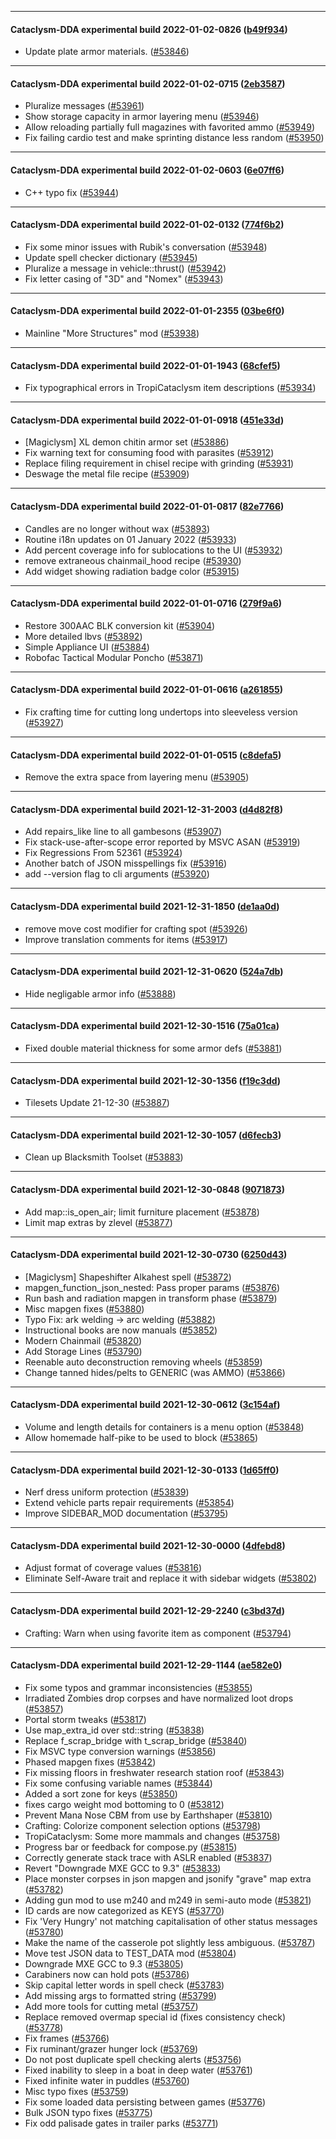 
---

#### Cataclysm-DDA experimental build 2022-01-02-0826 ([b49f934](https://github.com/CleverRaven/Cataclysm-DDA/releases/tag/cdda-experimental-2022-01-02-0826))

* Update plate armor materials. ([#53846](https://github.com/CleverRaven/Cataclysm-DDA/pull/53846))

---

#### Cataclysm-DDA experimental build 2022-01-02-0715 ([2eb3587](https://github.com/CleverRaven/Cataclysm-DDA/releases/tag/cdda-experimental-2022-01-02-0715))

* Pluralize messages ([#53961](https://github.com/CleverRaven/Cataclysm-DDA/pull/53961))
* Show storage capacity in armor layering menu ([#53946](https://github.com/CleverRaven/Cataclysm-DDA/pull/53946))
* Allow reloading partially full magazines with favorited ammo ([#53949](https://github.com/CleverRaven/Cataclysm-DDA/pull/53949))
* Fix failing cardio test and make sprinting distance less random ([#53950](https://github.com/CleverRaven/Cataclysm-DDA/pull/53950))

---

#### Cataclysm-DDA experimental build 2022-01-02-0603 ([6e07ff6](https://github.com/CleverRaven/Cataclysm-DDA/releases/tag/cdda-experimental-2022-01-02-0603))

* C++ typo fix ([#53944](https://github.com/CleverRaven/Cataclysm-DDA/pull/53944))

---

#### Cataclysm-DDA experimental build 2022-01-02-0132 ([774f6b2](https://github.com/CleverRaven/Cataclysm-DDA/releases/tag/cdda-experimental-2022-01-02-0132))

* Fix some minor issues with Rubik's conversation ([#53948](https://github.com/CleverRaven/Cataclysm-DDA/pull/53948))
* Update spell checker dictionary ([#53945](https://github.com/CleverRaven/Cataclysm-DDA/pull/53945))
* Pluralize a message in vehicle::thrust() ([#53942](https://github.com/CleverRaven/Cataclysm-DDA/pull/53942))
* Fix letter casing of "3D" and "Nomex" ([#53943](https://github.com/CleverRaven/Cataclysm-DDA/pull/53943))

---

#### Cataclysm-DDA experimental build 2022-01-01-2355 ([03be6f0](https://github.com/CleverRaven/Cataclysm-DDA/releases/tag/cdda-experimental-2022-01-01-2355))

* Mainline "More Structures" mod ([#53938](https://github.com/CleverRaven/Cataclysm-DDA/pull/53938))

---

#### Cataclysm-DDA experimental build 2022-01-01-1943 ([68cfef5](https://github.com/CleverRaven/Cataclysm-DDA/releases/tag/cdda-experimental-2022-01-01-1943))

* Fix typographical errors in TropiCataclysm item descriptions ([#53934](https://github.com/CleverRaven/Cataclysm-DDA/pull/53934))

---

#### Cataclysm-DDA experimental build 2022-01-01-0918 ([451e33d](https://github.com/CleverRaven/Cataclysm-DDA/releases/tag/cdda-experimental-2022-01-01-0918))

* [Magiclysm] XL demon chitin armor set ([#53886](https://github.com/CleverRaven/Cataclysm-DDA/pull/53886))
* Fix warning text for consuming food with parasites ([#53912](https://github.com/CleverRaven/Cataclysm-DDA/pull/53912))
* Replace filing requirement in chisel recipe with grinding ([#53931](https://github.com/CleverRaven/Cataclysm-DDA/pull/53931))
* Deswage the metal file recipe ([#53909](https://github.com/CleverRaven/Cataclysm-DDA/pull/53909))

---

#### Cataclysm-DDA experimental build 2022-01-01-0817 ([82e7766](https://github.com/CleverRaven/Cataclysm-DDA/releases/tag/cdda-experimental-2022-01-01-0817))

* Candles are no longer without wax ([#53893](https://github.com/CleverRaven/Cataclysm-DDA/pull/53893))
* Routine i18n updates on 01 January 2022 ([#53933](https://github.com/CleverRaven/Cataclysm-DDA/pull/53933))
* Add percent coverage info for sublocations to the UI ([#53932](https://github.com/CleverRaven/Cataclysm-DDA/pull/53932))
* remove extraneous chainmail_hood recipe ([#53930](https://github.com/CleverRaven/Cataclysm-DDA/pull/53930))
* Add widget showing radiation badge color ([#53915](https://github.com/CleverRaven/Cataclysm-DDA/pull/53915))

---

#### Cataclysm-DDA experimental build 2022-01-01-0716 ([279f9a6](https://github.com/CleverRaven/Cataclysm-DDA/releases/tag/cdda-experimental-2022-01-01-0716))

* Restore 300AAC BLK conversion kit ([#53904](https://github.com/CleverRaven/Cataclysm-DDA/pull/53904))
* More detailed lbvs ([#53892](https://github.com/CleverRaven/Cataclysm-DDA/pull/53892))
* Simple Appliance UI ([#53884](https://github.com/CleverRaven/Cataclysm-DDA/pull/53884))
* Robofac Tactical Modular Poncho ([#53871](https://github.com/CleverRaven/Cataclysm-DDA/pull/53871))

---

#### Cataclysm-DDA experimental build 2022-01-01-0616 ([a261855](https://github.com/CleverRaven/Cataclysm-DDA/releases/tag/cdda-experimental-2022-01-01-0616))

* Fix crafting time for cutting long undertops into sleeveless version ([#53927](https://github.com/CleverRaven/Cataclysm-DDA/pull/53927))

---

#### Cataclysm-DDA experimental build 2022-01-01-0515 ([c8defa5](https://github.com/CleverRaven/Cataclysm-DDA/releases/tag/cdda-experimental-2022-01-01-0515))

* Remove the extra space from layering menu ([#53905](https://github.com/CleverRaven/Cataclysm-DDA/pull/53905))

---

#### Cataclysm-DDA experimental build 2021-12-31-2003 ([d4d82f8](https://github.com/CleverRaven/Cataclysm-DDA/releases/tag/cdda-experimental-2021-12-31-2003))

* Add repairs_like line to all gambesons ([#53907](https://github.com/CleverRaven/Cataclysm-DDA/pull/53907))
* Fix stack-use-after-scope error reported by MSVC ASAN ([#53919](https://github.com/CleverRaven/Cataclysm-DDA/pull/53919))
* Fix Regressions From 52361 ([#53924](https://github.com/CleverRaven/Cataclysm-DDA/pull/53924))
* Another batch of JSON misspellings fix ([#53916](https://github.com/CleverRaven/Cataclysm-DDA/pull/53916))
* add --version flag to cli arguments ([#53920](https://github.com/CleverRaven/Cataclysm-DDA/pull/53920))

---

#### Cataclysm-DDA experimental build 2021-12-31-1850 ([de1aa0d](https://github.com/CleverRaven/Cataclysm-DDA/releases/tag/cdda-experimental-2021-12-31-1850))

* remove move cost modifier for crafting spot ([#53926](https://github.com/CleverRaven/Cataclysm-DDA/pull/53926))
* Improve translation comments for items ([#53917](https://github.com/CleverRaven/Cataclysm-DDA/pull/53917))

---

#### Cataclysm-DDA experimental build 2021-12-31-0620 ([524a7db](https://github.com/CleverRaven/Cataclysm-DDA/releases/tag/cdda-experimental-2021-12-31-0620))

* Hide negligable armor info ([#53888](https://github.com/CleverRaven/Cataclysm-DDA/pull/53888))

---

#### Cataclysm-DDA experimental build 2021-12-30-1516 ([75a01ca](https://github.com/CleverRaven/Cataclysm-DDA/releases/tag/cdda-experimental-2021-12-30-1516))

* Fixed double material thickness for some armor defs ([#53881](https://github.com/CleverRaven/Cataclysm-DDA/pull/53881))

---

#### Cataclysm-DDA experimental build 2021-12-30-1356 ([f19c3dd](https://github.com/CleverRaven/Cataclysm-DDA/releases/tag/cdda-experimental-2021-12-30-1356))

* Tilesets Update 21-12-30 ([#53887](https://github.com/CleverRaven/Cataclysm-DDA/pull/53887))

---

#### Cataclysm-DDA experimental build 2021-12-30-1057 ([d6fecb3](https://github.com/CleverRaven/Cataclysm-DDA/releases/tag/cdda-experimental-2021-12-30-1057))

* Clean up Blacksmith Toolset ([#53883](https://github.com/CleverRaven/Cataclysm-DDA/pull/53883))

---

#### Cataclysm-DDA experimental build 2021-12-30-0848 ([9071873](https://github.com/CleverRaven/Cataclysm-DDA/releases/tag/cdda-experimental-2021-12-30-0848))

* Add map::is_open_air; limit furniture placement ([#53878](https://github.com/CleverRaven/Cataclysm-DDA/pull/53878))
* Limit map extras by zlevel ([#53877](https://github.com/CleverRaven/Cataclysm-DDA/pull/53877))

---

#### Cataclysm-DDA experimental build 2021-12-30-0730 ([6250d43](https://github.com/CleverRaven/Cataclysm-DDA/releases/tag/cdda-experimental-2021-12-30-0730))

* [Magiclysm] Shapeshifter Alkahest spell ([#53872](https://github.com/CleverRaven/Cataclysm-DDA/pull/53872))
* mapgen_function_json_nested: Pass proper params ([#53876](https://github.com/CleverRaven/Cataclysm-DDA/pull/53876))
* Run bash and radiation mapgen in transform phase ([#53879](https://github.com/CleverRaven/Cataclysm-DDA/pull/53879))
* Misc mapgen fixes ([#53880](https://github.com/CleverRaven/Cataclysm-DDA/pull/53880))
* Typo Fix: ark welding -> arc welding ([#53882](https://github.com/CleverRaven/Cataclysm-DDA/pull/53882))
* Instructional books are now manuals ([#53852](https://github.com/CleverRaven/Cataclysm-DDA/pull/53852))
* Modern Chainmail ([#53820](https://github.com/CleverRaven/Cataclysm-DDA/pull/53820))
* Add Storage Lines ([#53790](https://github.com/CleverRaven/Cataclysm-DDA/pull/53790))
* Reenable auto deconstruction removing wheels ([#53859](https://github.com/CleverRaven/Cataclysm-DDA/pull/53859))
* Change tanned hides/pelts to GENERIC (was AMMO) ([#53866](https://github.com/CleverRaven/Cataclysm-DDA/pull/53866))

---

#### Cataclysm-DDA experimental build 2021-12-30-0612 ([3c154af](https://github.com/CleverRaven/Cataclysm-DDA/releases/tag/cdda-experimental-2021-12-30-0612))

* Volume and length details for containers is a menu option ([#53848](https://github.com/CleverRaven/Cataclysm-DDA/pull/53848))
* Allow homemade half-pike to be used to block ([#53865](https://github.com/CleverRaven/Cataclysm-DDA/pull/53865))

---

#### Cataclysm-DDA experimental build 2021-12-30-0133 ([1d65ff0](https://github.com/CleverRaven/Cataclysm-DDA/releases/tag/cdda-experimental-2021-12-30-0133))

* Nerf dress uniform protection ([#53839](https://github.com/CleverRaven/Cataclysm-DDA/pull/53839))
* Extend vehicle parts repair requirements ([#53854](https://github.com/CleverRaven/Cataclysm-DDA/pull/53854))
* Improve SIDEBAR_MOD documentation ([#53795](https://github.com/CleverRaven/Cataclysm-DDA/pull/53795))

---

#### Cataclysm-DDA experimental build 2021-12-30-0000 ([4dfebd8](https://github.com/CleverRaven/Cataclysm-DDA/releases/tag/cdda-experimental-2021-12-30-0000))

* Adjust format of coverage values ([#53816](https://github.com/CleverRaven/Cataclysm-DDA/pull/53816))
* Eliminate Self-Aware trait and replace it with sidebar widgets ([#53802](https://github.com/CleverRaven/Cataclysm-DDA/pull/53802))

---

#### Cataclysm-DDA experimental build 2021-12-29-2240 ([c3bd37d](https://github.com/CleverRaven/Cataclysm-DDA/releases/tag/cdda-experimental-2021-12-29-2240))

* Crafting: Warn when using favorite item as component ([#53794](https://github.com/CleverRaven/Cataclysm-DDA/pull/53794))

---

#### Cataclysm-DDA experimental build 2021-12-29-1144 ([ae582e0](https://github.com/CleverRaven/Cataclysm-DDA/releases/tag/cdda-experimental-2021-12-29-1144))

* Fix some typos and grammar inconsistencies ([#53855](https://github.com/CleverRaven/Cataclysm-DDA/pull/53855))
* Irradiated Zombies drop corpses and have normalized loot drops ([#53857](https://github.com/CleverRaven/Cataclysm-DDA/pull/53857))
* Portal storm tweaks ([#53817](https://github.com/CleverRaven/Cataclysm-DDA/pull/53817))
* Use map_extra_id over std::string ([#53838](https://github.com/CleverRaven/Cataclysm-DDA/pull/53838))
* Replace f_scrap_bridge with t_scrap_bridge ([#53840](https://github.com/CleverRaven/Cataclysm-DDA/pull/53840))
* Fix MSVC type conversion warnings ([#53856](https://github.com/CleverRaven/Cataclysm-DDA/pull/53856))
* Phased mapgen fixes ([#53842](https://github.com/CleverRaven/Cataclysm-DDA/pull/53842))
* Fix missing floors in freshwater research station roof ([#53843](https://github.com/CleverRaven/Cataclysm-DDA/pull/53843))
* Fix some confusing variable names ([#53844](https://github.com/CleverRaven/Cataclysm-DDA/pull/53844))
* Added a sort zone for keys ([#53850](https://github.com/CleverRaven/Cataclysm-DDA/pull/53850))
* fixes cargo weight mod bottoming to 0 ([#53812](https://github.com/CleverRaven/Cataclysm-DDA/pull/53812))
* Prevent Mana Nose CBM from use by Earthshaper ([#53810](https://github.com/CleverRaven/Cataclysm-DDA/pull/53810))
* Crafting: Colorize component selection options ([#53798](https://github.com/CleverRaven/Cataclysm-DDA/pull/53798))
* TropiCataclysm: Some more mammals and changes ([#53758](https://github.com/CleverRaven/Cataclysm-DDA/pull/53758))
* Progress bar or feedback for compose.py ([#53815](https://github.com/CleverRaven/Cataclysm-DDA/pull/53815))
* Correctly generate stack trace with ASLR enabled ([#53837](https://github.com/CleverRaven/Cataclysm-DDA/pull/53837))
* Revert "Downgrade MXE GCC to 9.3" ([#53833](https://github.com/CleverRaven/Cataclysm-DDA/pull/53833))
* Place monster corpses in json mapgen and jsonify "grave" map extra ([#53782](https://github.com/CleverRaven/Cataclysm-DDA/pull/53782))
* Adding gun mod to use m240 and m249 in semi-auto mode ([#53821](https://github.com/CleverRaven/Cataclysm-DDA/pull/53821))
* ID cards are now categorized as KEYS ([#53770](https://github.com/CleverRaven/Cataclysm-DDA/pull/53770))
* Fix 'Very Hungry' not matching capitalisation of other status messages ([#53780](https://github.com/CleverRaven/Cataclysm-DDA/pull/53780))
* Make the name of the casserole pot slightly less ambiguous. ([#53787](https://github.com/CleverRaven/Cataclysm-DDA/pull/53787))
* Move test JSON data to TEST_DATA mod ([#53804](https://github.com/CleverRaven/Cataclysm-DDA/pull/53804))
* Downgrade MXE GCC to 9.3 ([#53805](https://github.com/CleverRaven/Cataclysm-DDA/pull/53805))
* Carabiners now can hold pots ([#53786](https://github.com/CleverRaven/Cataclysm-DDA/pull/53786))
* Skip capital letter words in spell check ([#53783](https://github.com/CleverRaven/Cataclysm-DDA/pull/53783))
* Add missing args to formatted string ([#53799](https://github.com/CleverRaven/Cataclysm-DDA/pull/53799))
* Add more tools for cutting metal ([#53757](https://github.com/CleverRaven/Cataclysm-DDA/pull/53757))
* Replace removed overmap special id (fixes consistency check) ([#53778](https://github.com/CleverRaven/Cataclysm-DDA/pull/53778))
* Fix frames ([#53766](https://github.com/CleverRaven/Cataclysm-DDA/pull/53766))
* Fix ruminant/grazer hunger lock ([#53769](https://github.com/CleverRaven/Cataclysm-DDA/pull/53769))
* Do not post duplicate spell checking alerts ([#53756](https://github.com/CleverRaven/Cataclysm-DDA/pull/53756))
* Fixed inability to sleep in a boat in deep water ([#53761](https://github.com/CleverRaven/Cataclysm-DDA/pull/53761))
* Fixed infinite water in puddles ([#53760](https://github.com/CleverRaven/Cataclysm-DDA/pull/53760))
* Misc typo fixes ([#53759](https://github.com/CleverRaven/Cataclysm-DDA/pull/53759))
* Fix some loaded data persisting between games ([#53776](https://github.com/CleverRaven/Cataclysm-DDA/pull/53776))
* Bulk JSON typo fixes ([#53775](https://github.com/CleverRaven/Cataclysm-DDA/pull/53775))
* Fix odd palisade gates in trailer parks ([#53771](https://github.com/CleverRaven/Cataclysm-DDA/pull/53771))
